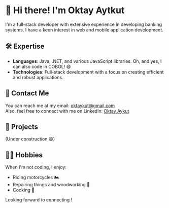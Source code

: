 # 👋 Hi there! I'm Oktay Aytkut

I'm a full-stack developer with extensive experience in developing banking systems. I have a keen interest in web and mobile application development.

## 🛠️ Expertise
- **Languages**: Java, .NET, and various JavaScript libraries. Oh, and yes, I can also code in COBOL! 😄 
- **Technologies**: Full-stack development with a focus on creating efficient and robust applications. 

## 🔗 Contact Me
You can reach me at my email: [oktaykut@gmail.com](mailto:oktaykut@gmail.com)  
Also, feel free to connect with me on LinkedIn: [Oktay Aykut](https://www.linkedin.com/in/oktay-aykut)

## 🚀 Projects
(Under construction 😄)

## 🚴‍♂️ Hobbies
When I'm not coding, I enjoy:
- Riding motorcycles 🏍️
- Repairing things and woodworking 🔧
- Cooking 🍳

Looking forward to connecting !



<!---
oktaykut/oktaykut is a ✨ special ✨ repository because its `README.md` (this file) appears on your GitHub profile.
You can click the Preview link to take a look at your changes.
--->

